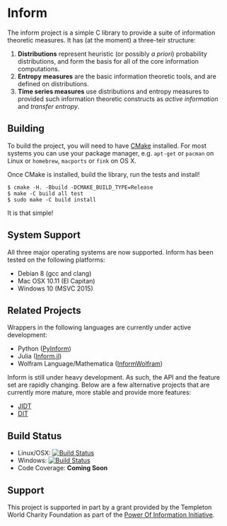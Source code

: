 # Inform

The inform project is a simple C library to provide a suite of information theoretic measures. It has (at the moment) a three-teir structure:

1. **Distributions** represent heuristic (or possibly _a priori_) probability distributions, and form the basis for all of the core information computations.
2. **Entropy measures** are the basic information theoretic tools, and are defined on distributions.
3. **Time series measures** use distributions and entropy measures to provided such information theoretic constructs as _active information_ and _transfer entropy_.

## Building

To build the project, you will need to have [CMake](https://cmake.org) installed. For most systems you can use your package manager, e.g. `apt-get` or `pacman` on Linux or `homebrew`, `macports` or `fink` on OS X.

Once CMake is installed, build the library, run the tests and install!

    $ cmake -H. -Bbuild -DCMAKE_BUILD_TYPE=Release
    $ make -C build all test
    $ sudo make -C build install

It is that simple!

## System Support

All three major operating systems are now supported. Inform has been tested on the following platforms:

- Debian 8 (gcc and clang)
- Mac OSX 10.11 (El Capitan)
- Windows 10 (MSVC 2015)

## Related Projects

Wrappers in the following languages are currently under active development:
- Python ([PyInform](https://github.com/elife-asu/pyinform))
- Julia ([Inform.jl](https://github.com/elife-asu/Inform.jl))
- Wolfram Language/Mathematica ([InformWolfram](https://github.com/elife-asu/InformWolfram))

Inform is still under heavy development. As such, the API and the feature set are rapidly changing. Below are a few alternative projects that are currently more mature, more stable and provide more features:
- [JIDT](https://github.com/jlizier/jidt)
- [DIT](https://github.com/dit/dit)


## Build Status
- Linux/OSX: [![Build Status](https://travis-ci.org/ELIFE-ASU/Inform.svg?branch=master)](https://travis-ci.org/ELIFE-ASU/Inform)
- Windows: [![Build Status](https://ci.appveyor.com/api/projects/status/7y015h6p7n0q7097/branch/master?svg=true)](https://ci.appveyor.com/project/dglmoore/inform-vx977)
- Code Coverage: **Coming Soon**

## Support
This project is supported in part by a grant provided by the Templeton World Charity Foundation as part of the [Power Of Information Initiative](http://www.templetonworldcharity.org/what-we-fund/themes-of-interest/power-of-information).
